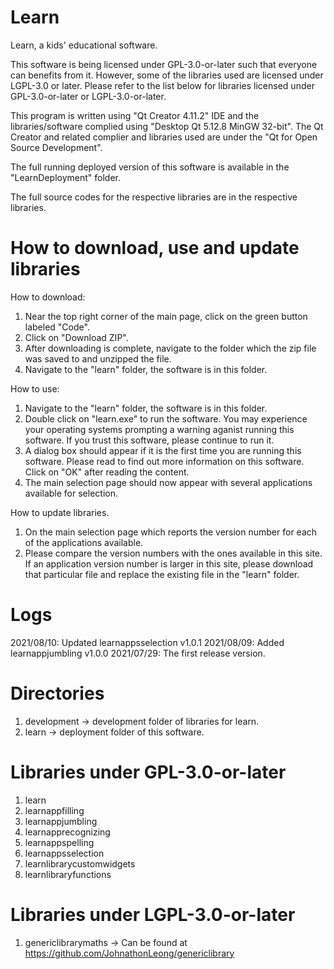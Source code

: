 # Learn
Learn, a kids' educational software.

This software is being licensed under GPL-3.0-or-later such that everyone can benefits from it. However, some of the libraries used are licensed under LGPL-3.0 or later. Please refer to the list below for libraries licensed under GPL-3.0-or-later or LGPL-3.0-or-later.

This program is written using "Qt Creator 4.11.2" IDE and the libraries/software complied using "Desktop Qt 5.12.8 MinGW 32-bit". The Qt Creator and related complier and libraries used are under the "Qt for Open Source Development".

The full running deployed version of this software is available in the "LearnDeployment" folder.

The full source codes for the respective libraries are in the respective libraries.

# How to download, use and update libraries
How to download:
1. Near the top right corner of the main page, click on the green button labeled "Code".
2. Click on "Download ZIP".
3. After downloading is complete, navigate to the folder which the zip file was saved to and unzipped the file.
4. Navigate to the "learn" folder, the software is in this folder.

How to use:
1. Navigate to the "learn" folder, the software is in this folder.
2. Double click on "learn.exe" to run the software. You may experience your operating systems prompting a warning aganist running this software. If you trust this software, please continue to run it.
3. A dialog box should appear if it is the first time you are running this software. Please read to find out more information on this software. Click on "OK" after reading the content.
4. The main selection page should now appear with several applications available for selection.

How to update libraries.
1. On the main selection page which reports the version number for each of the applications available.
2. Please compare the version numbers with the ones available in this site. If an application version number is larger in this site, please download that particular file and replace the existing file in the "learn" folder.


# Logs
2021/08/10: Updated learnappsselection v1.0.1
2021/08/09: Added learnappjumbling v1.0.0
2021/07/29: The first release version.

# Directories
1. development -> development folder of libraries for learn.
2. learn       -> deployment folder of this software.

# Libraries under GPL-3.0-or-later
1. learn
2. learnappfilling
3. learnappjumbling
4. learnapprecognizing
5. learnappspelling
6. learnappsselection
7. learnlibrarycustomwidgets
8. learnlibraryfunctions

# Libraries under LGPL-3.0-or-later
1. genericlibrarymaths -> Can be found at https://github.com/JohnathonLeong/genericlibrary
